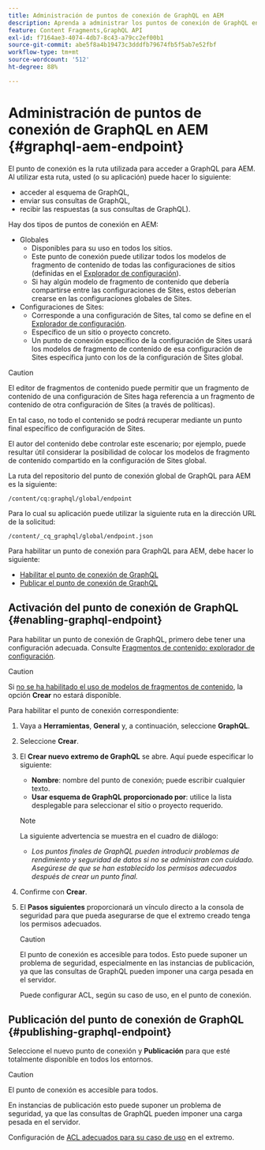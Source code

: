```yaml
---
title: Administración de puntos de conexión de GraphQL en AEM
description: Aprenda a administrar los puntos de conexión de GraphQL en Adobe Experience Manager as a Cloud Service para la entrega de contenido sin encabezado.
feature: Content Fragments,GraphQL API
exl-id: f7164ae3-4074-4db7-8c43-a79cc2ef00b1
source-git-commit: abe5f8a4b19473c3dddfb79674fb5f5ab7e52fbf
workflow-type: tm+mt
source-wordcount: '512'
ht-degree: 88%

---
```


# Administración de puntos de conexión de GraphQL en AEM {#graphql-aem-endpoint}

El punto de conexión es la ruta utilizada para acceder a GraphQL para AEM. Al utilizar esta ruta, usted (o su aplicación) puede hacer lo siguiente:

* acceder al esquema de GraphQL,
* enviar sus consultas de GraphQL,
* recibir las respuestas (a sus consultas de GraphQL).

Hay dos tipos de puntos de conexión en AEM:

* Globales
   * Disponibles para su uso en todos los sitios.
   * Este punto de conexión puede utilizar todos los modelos de fragmento de contenido de todas las configuraciones de sitios (definidas en el [Explorador de configuración](/help/sites-cloud/administering/content-fragments/setup.md#enable-content-fragment-functionality-configuration-browser)).
   * Si hay algún modelo de fragmento de contenido que debería compartirse entre las configuraciones de Sites, estos deberían crearse en las configuraciones globales de Sites.
* Configuraciones de Sites:
   * Corresponde a una configuración de Sites, tal como se define en el [Explorador de configuración](/help/sites-cloud/administering/content-fragments/setup.md#enable-content-fragment-functionality-configuration-browser).
   * Específico de un sitio o proyecto concreto.
   * Un punto de conexión específico de la configuración de Sites usará los modelos de fragmento de contenido de esa configuración de Sites específica junto con los de la configuración de Sites global.

>[!CAUTION]
>
>El editor de fragmentos de contenido puede permitir que un fragmento de contenido de una configuración de Sites haga referencia a un fragmento de contenido de otra configuración de Sites (a través de políticas).
>
>En tal caso, no todo el contenido se podrá recuperar mediante un punto final específico de configuración de Sites.
>
>El autor del contenido debe controlar este escenario; por ejemplo, puede resultar útil considerar la posibilidad de colocar los modelos de fragmento de contenido compartido en la configuración de Sites global.

La ruta del repositorio del punto de conexión global de GraphQL para AEM es la siguiente:

`/content/cq:graphql/global/endpoint`

Para lo cual su aplicación puede utilizar la siguiente ruta en la dirección URL de la solicitud:

`/content/_cq_graphql/global/endpoint.json`

Para habilitar un punto de conexión para GraphQL para AEM, debe hacer lo siguiente:

* [Habilitar el punto de conexión de GraphQL](#enabling-graphql-endpoint)
* [Publicar el punto de conexión de GraphQL](#publishing-graphql-endpoint)

## Activación del punto de conexión de GraphQL {#enabling-graphql-endpoint}

Para habilitar un punto de conexión de GraphQL, primero debe tener una configuración adecuada. Consulte [Fragmentos de contenido: explorador de configuración](/help/sites-cloud/administering/content-fragments/setup.md#enable-content-fragment-functionality-configuration-browser).

>[!CAUTION]
>
>Si [no se ha habilitado el uso de modelos de fragmentos de contenido](/help/sites-cloud/administering/content-fragments/setup.md#enable-content-fragment-functionality-configuration-browser), la opción **Crear** no estará disponible.

Para habilitar el punto de conexión correspondiente:

1. Vaya a **Herramientas**, **General** y, a continuación, seleccione **GraphQL**.
1. Seleccione **Crear**.
1. El **Crear nuevo extremo de GraphQL** se abre. Aquí puede especificar lo siguiente:
   * **Nombre**: nombre del punto de conexión; puede escribir cualquier texto.
   * **Usar esquema de GraphQL proporcionado por**: utilice la lista desplegable para seleccionar el sitio o proyecto requerido.

   >[!NOTE]
   >
   >La siguiente advertencia se muestra en el cuadro de diálogo:
   >
   >* *Los puntos finales de GraphQL pueden introducir problemas de rendimiento y seguridad de datos si no se administran con cuidado. Asegúrese de que se han establecido los permisos adecuados después de crear un punto final.*

1. Confirme con **Crear**.
1. El **Pasos siguientes** proporcionará un vínculo directo a la consola de seguridad para que pueda asegurarse de que el extremo creado tenga los permisos adecuados.

   >[!CAUTION]
   >
   >El punto de conexión es accesible para todos. Esto puede suponer un problema de seguridad, especialmente en las instancias de publicación, ya que las consultas de GraphQL pueden imponer una carga pesada en el servidor.
   >
   >Puede configurar ACL, según su caso de uso, en el punto de conexión.

## Publicación del punto de conexión de GraphQL {#publishing-graphql-endpoint}

Seleccione el nuevo punto de conexión y **Publicación** para que esté totalmente disponible en todos los entornos.

>[!CAUTION]
>
>El punto de conexión es accesible para todos.
>
>En instancias de publicación esto puede suponer un problema de seguridad, ya que las consultas de GraphQL pueden imponer una carga pesada en el servidor.
>
>Configuración de [ACL adecuados para su caso de uso](/help/headless/security/permissions.md) en el extremo.
